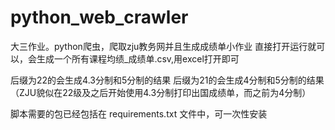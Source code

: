 # python_web_crawler
大三作业。python爬虫，爬取zju教务网并且生成成绩单小作业
直接打开运行就可以，会生成一个所有课程均绩_成绩单.csv,用excel打开即可

后缀为22的会生成4.3分制和5分制的结果
后缀为21的会生成4分制和5分制的结果
（ZJU貌似在22级及之后开始使用4.3分制打印出国成绩单，而之前为4分制）

脚本需要的包已经包括在 requirements.txt 文件中，可一次性安装
